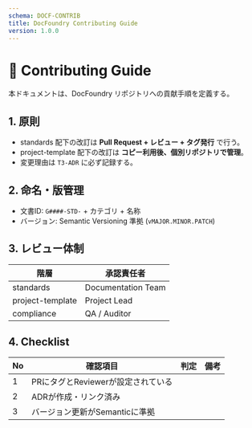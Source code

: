 ```yaml
---
schema: DOCF-CONTRIB
title: DocFoundry Contributing Guide
version: 1.0.0
---
```


# 🤝 Contributing Guide

本ドキュメントは、DocFoundry リポジトリへの貢献手順を定義する。

## 1. 原則
- standards 配下の改訂は **Pull Request + レビュー + タグ発行** で行う。
- project-template 配下の改訂は **コピー利用後、個別リポジトリで管理**。
- 変更理由は `T3-ADR` に必ず記録する。

## 2. 命名・版管理
- 文書ID: `G####-STD-` + カテゴリ + 名称  
- バージョン: Semantic Versioning 準拠 (`vMAJOR.MINOR.PATCH`)

## 3. レビュー体制
| 階層 | 承認責任者 |
|------|-------------|
| standards | Documentation Team |
| project-template | Project Lead |
| compliance | QA / Auditor |

## 4. Checklist
| No | 確認項目 | 判定 | 備考 |
|----|------------|------|------|
| 1 | PRにタグとReviewerが設定されている |  |  |
| 2 | ADRが作成・リンク済み |  |  |
| 3 | バージョン更新がSemanticに準拠 |  |  |
